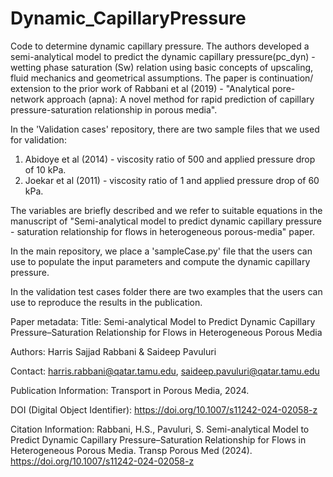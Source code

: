 # Dynamic_CapillaryPressure

Code to determine dynamic capillary pressure.
The authors developed a semi-analytical model to predict the dynamic capillary pressure(pc_dyn) - wetting phase saturation (Sw) relation using basic concepts of upscaling, fluid mechanics and geometrical assumptions.  The paper is continuation/ extension to the prior work of Rabbani et al (2019) - "Analytical pore-network approach (apna): A novel method for rapid prediction of capillary pressure-saturation relationship in porous media".

In the 'Validation cases' repository, there are two sample files that we used for validation:
1. Abidoye et al (2014) - viscosity ratio of 500 and applied pressure drop of 10 kPa.
2. Joekar et al (2011) - viscosity ratio of 1 and applied pressure drop of 60 kPa. 

The variables are briefly described and we refer to suitable equations in the manuscript of "Semi-analytical model to predict dynamic capillary pressure - saturation relationship for flows in heterogeneous porous-media" paper.

In the main repository, we place a 'sampleCase.py' file that the users can use to populate the input parameters and compute the dynamic capillary pressure.

In the validation test cases folder there are two examples that the users can use to reproduce the results in the publication.

Paper metadata:
Title: Semi-analytical Model to Predict Dynamic Capillary Pressure–Saturation Relationship for Flows in Heterogeneous Porous Media

Authors: Harris Sajjad Rabbani & Saideep Pavuluri  

Contact: harris.rabbani@qatar.tamu.edu, saideep.pavuluri@qatar.tamu.edu

Publication Information:  Transport in Porous Media, 2024.

DOI (Digital Object Identifier): https://doi.org/10.1007/s11242-024-02058-z

Citation Information: Rabbani, H.S., Pavuluri, S. Semi-analytical Model to Predict Dynamic Capillary Pressure–Saturation Relationship for Flows in Heterogeneous Porous Media. Transp Porous Med (2024). https://doi.org/10.1007/s11242-024-02058-z
